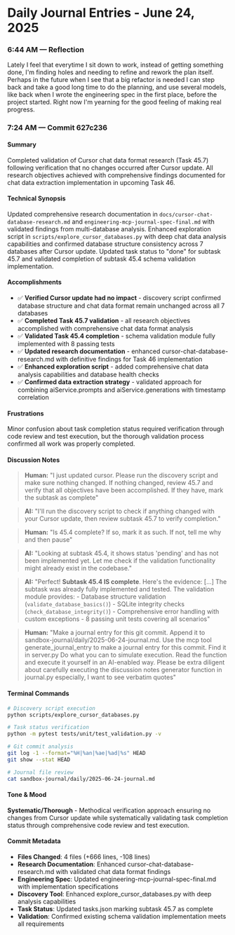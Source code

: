 # Daily Journal Entries - June 24, 2025

### 6:44 AM — Reflection

Lately I feel that everytime I sit down to work, instead of getting something done, I'm finding holes and needing to refine and rework the plan itself. Perhaps in the future when I see that a big refactor is needed I can step back and take a good long time to do the planning, and use several models, like back when I wrote the engineering spec in the first place, before the project started. Right now I'm yearning for the good feeling of making real progress. 

### 7:24 AM — Commit 627c236

#### Summary

Completed validation of Cursor chat data format research (Task 45.7) following verification that no changes occurred after Cursor update. All research objectives achieved with comprehensive findings documented for chat data extraction implementation in upcoming Task 46.

#### Technical Synopsis

Updated comprehensive research documentation in `docs/cursor-chat-database-research.md` and `engineering-mcp-journal-spec-final.md` with validated findings from multi-database analysis. Enhanced exploration script in `scripts/explore_cursor_databases.py` with deep chat data analysis capabilities and confirmed database structure consistency across 7 databases after Cursor update. Updated task status to "done" for subtask 45.7 and validated completion of subtask 45.4 schema validation implementation.

#### Accomplishments

- ✅ **Verified Cursor update had no impact** - discovery script confirmed database structure and chat data format remain unchanged across all 7 databases
- ✅ **Completed Task 45.7 validation** - all research objectives accomplished with comprehensive chat data format analysis
- ✅ **Validated Task 45.4 completion** - schema validation module fully implemented with 8 passing tests
- ✅ **Updated research documentation** - enhanced cursor-chat-database-research.md with definitive findings for Task 46 implementation
- ✅ **Enhanced exploration script** - added comprehensive chat data analysis capabilities and database health checks
- ✅ **Confirmed data extraction strategy** - validated approach for combining aiService.prompts and aiService.generations with timestamp correlation

#### Frustrations

Minor confusion about task completion status required verification through code review and test execution, but the thorough validation process confirmed all work was properly completed.

#### Discussion Notes

> **Human:** "I just updated cursor. Please run the discovery script and make sure nothing changed. If nothing changed, review 45.7 and verify that all objectives have been accomplished. If they have, mark the subtask as complete"

> **AI:** "I'll run the discovery script to check if anything changed with your Cursor update, then review subtask 45.7 to verify completion."

> **Human:** "Is 45.4 complete? If so, mark it as such. If not, tell me why and then pause"

> **AI:** "Looking at subtask 45.4, it shows status 'pending' and has not been implemented yet. Let me check if the validation functionality might already exist in the codebase."

> **AI:** "Perfect! **Subtask 45.4 IS complete**. Here's the evidence: [...] The subtask was already fully implemented and tested. The validation module provides: - Database structure validation (`validate_database_basics()`) - SQLite integrity checks (`check_database_integrity()`) - Comprehensive error handling with custom exceptions - 8 passing unit tests covering all scenarios"

> **Human:** "Make a journal entry for this git commit. Append it to sandbox-journal/daily/2025-06-24-journal.md. Use the mcp tool generate_journal_entry to make a journal entry for this commit. Find it in server.py Do what you can to simulate execution. Read the function and execute it yourself in an AI-enabled way. Please be extra diligent about carefully executing the discussion notes generator function in journal.py especially, I want to see verbatim quotes"

#### Terminal Commands

```bash
# Discovery script execution
python scripts/explore_cursor_databases.py

# Task status verification
python -m pytest tests/unit/test_validation.py -v

# Git commit analysis
git log -1 --format="%H|%an|%ae|%ad|%s" HEAD
git show --stat HEAD

# Journal file review
cat sandbox-journal/daily/2025-06-24-journal.md
```

#### Tone & Mood

**Systematic/Thorough** - Methodical verification approach ensuring no changes from Cursor update while systematically validating task completion status through comprehensive code review and test execution.

#### Commit Metadata

- **Files Changed**: 4 files (+666 lines, -108 lines)
- **Research Documentation**: Enhanced cursor-chat-database-research.md with validated chat data format findings
- **Engineering Spec**: Updated engineering-mcp-journal-spec-final.md with implementation specifications
- **Discovery Tool**: Enhanced explore_cursor_databases.py with deep analysis capabilities
- **Task Status**: Updated tasks.json marking subtask 45.7 as complete
- **Validation**: Confirmed existing schema validation implementation meets all requirements 